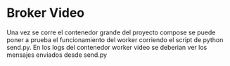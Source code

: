 # Broker Video

Una vez se corre el contenedor grande del proyecto compose se puede poner a prueba el funcionamiento del worker corriendo el script de python send.py. En los logs del contenedor worker video se deberian ver los mensajes enviados desde send.py